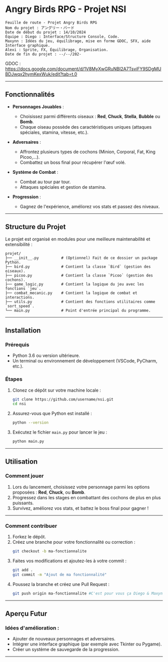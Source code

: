
# **Angry Birds RPG - Projet NSI**
```
Feuille de route - Projet Angry Birds RPG
Nom du projet : アングリー・バード
Date de début du projet : 14/10/2024
Équipe : Diego : Interface/Structure Console, Code.
Maxynn : Idées du jeu, équilibrage, mise en forme GDOC, SFX, aide Interface graphique.
Alexi : Sprite, FX, Équilibrage, Organisation. 
Date de fin du projet : --/--/202-
```

GDOC : https://docs.google.com/document/d/1V8MyXwGRuNBI2A7TsviFY9SDgMUBDJwqx2hymKexWuk/edit?tab=t.0


---

## **Fonctionnalités**

- **Personnages Jouables** :
  - Choisissez parmi différents oiseaux : **Red**, **Chuck**, **Stella**, **Bubble** ou **Bomb**.
  - Chaque oiseau possède des caractéristiques uniques (attaques spéciales, stamina, vitesse, etc.).

- **Adversaires** :
  - Affrontez plusieurs types de cochons (Minion, Corporal, Fat, King Picoo,...).
  - Combattez un boss final pour récupérer l'œuf volé.

- **Système de Combat** :
  - Combat au tour par tour.
  - Attaques spéciales et gestion de stamina.

- **Progression** :
  - Gagnez de l'expérience, améliorez vos stats et passez des niveaux.

---

## **Structure du Projet**

Le projet est organisé en modules pour une meilleure maintenabilité et extensibilité :

```
projet/
├── __init__.py          # (Optionnel) Fait de ce dossier un package Python.
├── bird.py              # Contient la classe `Bird` (gestion des oiseaux).
├── picoo.py             # Contient la classe `Picoo` (gestion des cochons).
├── game_logic.py        # Contient la logique du jeu avec les fonctions `jeu`.
├── combat_mecanic.py    # Contient la logique de combat et interactions.
├── utils.py             # Contient des fonctions utilitaires comme `sort_speed`.
└── main.py              # Point d'entrée principal du programme.
```

---

## **Installation**

### **Prérequis**
- Python 3.6 ou version ultérieure.
- Un terminal ou environnement de développement (VSCode, PyCharm, etc.).

### **Étapes**
1. Clonez ce dépôt sur votre machine locale :
   ```bash
   git clone https://github.com/username/nsi.git
   cd nsi
   ```

2. Assurez-vous que Python est installé :
   ```bash
   python --version
   ```

3. Exécutez le fichier `main.py` pour lancer le jeu :
   ```bash
   python main.py
   ```

---

## **Utilisation**

### **Comment jouer**
1. Lors du lancement, choisissez votre personnage parmi les options proposées : **Red**, **Chuck**, ou **Bomb**.
2. Progressez dans les stages en combattant des cochons de plus en plus puissants.
3. Survivez, améliorez vos stats, et battez le boss final pour gagner !

---

### **Comment contribuer**
1. Forkez le dépôt.
2. Créez une branche pour votre fonctionnalité ou correction :
   ```bash
   git checkout -b ma-fonctionnalite
   ```
3. Faites vos modifications et ajoutez-les à votre commit :
   ```bash
   git add .
   git commit -m "Ajout de ma fonctionnalité"
   ```
4. Poussez la branche et créez une Pull Request :
   ```bash
   git push origin ma-fonctionnalite #C'est pour vous ça Diego & Maxynn...
   ```

---

## **Aperçu Futur**

### Idées d'amélioration :
- Ajouter de nouveaux personnages et adversaires.
- Intégrer une interface graphique (par exemple avec Tkinter ou Pygame).
- Créer un système de sauvegarde de la progression.

---
